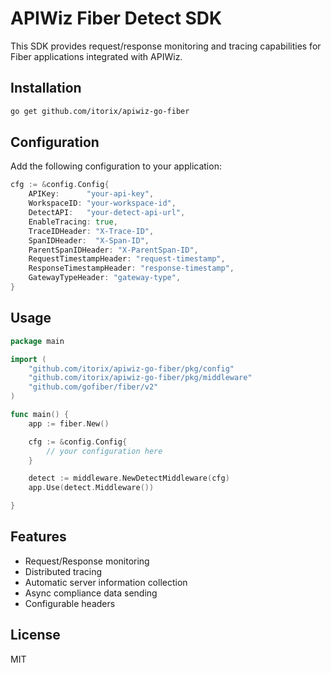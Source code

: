 # APIWiz Fiber Detect SDK

This SDK provides request/response monitoring and tracing capabilities for Fiber applications integrated with APIWiz.

## Installation

```bash
go get github.com/itorix/apiwiz-go-fiber
```

## Configuration

Add the following configuration to your application:

```go
cfg := &config.Config{
    APIKey:      "your-api-key",
    WorkspaceID: "your-workspace-id",
    DetectAPI:   "your-detect-api-url",
    EnableTracing: true,
    TraceIDHeader: "X-Trace-ID",
    SpanIDHeader:  "X-Span-ID",
    ParentSpanIDHeader: "X-ParentSpan-ID",
    RequestTimestampHeader: "request-timestamp",
    ResponseTimestampHeader: "response-timestamp",
    GatewayTypeHeader: "gateway-type",
}
```

## Usage

```go
package main

import (
    "github.com/itorix/apiwiz-go-fiber/pkg/config"
    "github.com/itorix/apiwiz-go-fiber/pkg/middleware"
    "github.com/gofiber/fiber/v2"
)

func main() {
    app := fiber.New()

    cfg := &config.Config{
        // your configuration here
    }

	detect := middleware.NewDetectMiddleware(cfg)
	app.Use(detect.Middleware())

}
```

## Features

- Request/Response monitoring
- Distributed tracing
- Automatic server information collection
- Async compliance data sending
- Configurable headers

## License

MIT






